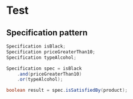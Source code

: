 # Test

## Specification pattern

```java
Specification isBlack;
Specification priceGreaterThan10;
Specification typeAlcohol;

Specification spec = isBlack
    .and(priceGreaterThan10)
    .or(typeAlcohol);

boolean result = spec.isSatisfiedBy(product);
```
